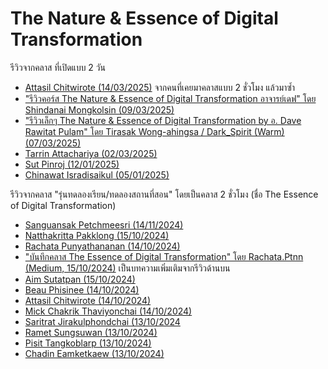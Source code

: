 # The Nature & Essence of Digital Transformation

รีวิวจากคลาส ที่เปิดแบบ 2 วัน

- [Attasil Chitwirote (14/03/2025)](https://www.facebook.com/Attasil/posts/pfbid02YhyE1eP9G2w2Rkd1CxT4S6xTLEb8UJrxzhVvvupgZgZCDzv7uncBAS1WazEHPSoDl) จากคนที่เคยมาคลาสแบบ 2 ชั่วโมง แล้วมาซ้ำ
- ["รีวิวคอร์ส The Nature & Essence of Digital Transformation อาจารย์เดฟ" โดย Shindanai Mongkolsin (09/03/2025)](https://medium.com/@sshindanai.m/รีวิวคอร์ส-the-nature-essence-of-digital-transformation-อาจารย์เดฟ-f3f196379d6c)
- ["รีวิวเล็กๆ The Nature & Essence of Digital Transformation by อ. Dave Rawitat Pulam" โดย Tirasak Wong-ahingsa / Dark_Spirit (Warm) (07/03/2025)](https://tirasakwongahingsa.medium.com/รีวิวเล็กๆ-the-nature-essence-of-digital-transformation-by-อ-dave-rawitat-pulam-3069b9feb0cb)
- [Tarrin Attachariya (02/03/2025)](https://www.facebook.com/tarrin.hao/posts/pfbid02qNN6Mm5QehvKSpL6coCRT3T8SmyFGK7B4CVR5htbZRgtxix7myCmuZbom5a5TAhbl)
- [Sut Pinroj (12/01/2025)](https://www.facebook.com/permalink.php?story_fbid=pfbid0ECqYNAoZh4CAKzrT3zZBQd8uzfANtbNrGziudfpx7dDhmtNZmJNbzeJkkDR3Y8qTl&id=100079578866377)
- [Chinawat Isradisaikul (05/01/2025)](https://www.facebook.com/chinissai/posts/pfbid0qKAdXhkf2qHWrDsKRPFcBobFvCip9tbkuj28TqnRj39JK2WcodoCcfx4L1BbQ68fl)

รีวิวจากคลาส "รุ่นทดลองเรียน/ทดลองสถานที่สอน" โดยเป็นคลาส 2 ชั่วโมง (ชื่อ The Essence of Digital Transformation)

- [Sanguansak Petchmeesri (14/11/2024)](https://www.facebook.com/share/p/fJ2jw6ycivWomQ2p/)
- [Natthakritta Pakklong (15/10/2024)](https://www.facebook.com/alice.q.worrall/posts/pfbid0UDeKLAmeENo3Wh41PKpDLQoSYe9V1uJgTJgXucTXLDkjMNHy6iHMJgrdGnnLXNCQl)
- [Rachata Punyathananan (14/10/2024)](https://www.facebook.com/JACKmd13/posts/pfbid036zWv33qwrbGhCkrewb3ifGhfKFhJtrYsgxLKyQcGnf1k1cYLn7821KdfMD79h3ehl)
- ["บันทึกคลาส The Essence of Digital Transformation" โดย Rachata.Ptnn (Medium, 15/10/2024)](https://medium.com/@rachata.ptnn/บันทึกการเรียนคลาส-the-essence-of-digital-transformation-6ce37dd2ed86) เป็นบทความเพิ่มเติมจากรีวิวด้านบน
- [Aim Sutatpan (15/10/2024)](https://www.facebook.com/sutatpan.vindubrahmanakula/posts/pfbid0JEcSGPXUB7cJ2zk3dMNkZGrxkTfBTcxj3fpWrggBcT6EVQiBs94Ced9mkiQt2httl)
- [Beau Phisinee (14/10/2024)](https://www.facebook.com/phisinees/posts/pfbid02Z1h53hnaazgX6SF67jEqw36GddkXWHSZMcmwcZFgAAZYoXVKMyhjVLwergBqJZWZl)
- [Attasil Chitwirote (14/10/2024)](https://www.facebook.com/Attasil/posts/pfbid0VaGvx6BNeuch3AxoCRfoqqJHUf5cG4fofTThxYG9hsM7XnoWGXj4BjdNNdhktveil)
- [Mick Chakrik Thaviyonchai (14/10/2024)](https://www.facebook.com/mick.t.ck/posts/pfbid0XLAhfwhzzAVaiuZQcDT7Q1ngg72e7g9qvJT64d3RgW2rPoWjEAj43BHbS1tAHiaTl)
- [Saritrat Jirakulphondchai (13/10/2024](https://www.facebook.com/Sikiryl/posts/pfbid0PvY39tDicswTAm7QcUXqJAC8XS6FMtYc4RQwMkTgUD7dZ4BdKGe9oxqsYs5sTFsbl)
- [Ramet Sungsuwan (13/10/2024)](https://www.facebook.com/DelPieroGB/posts/pfbid02FoBdVwtGLyz8e1R1jd3hd5WZz7Uqy69PRFma3Ho69rjUZrh6bjovPsZKLi3pCYS8l)
- [Pisit Tangkoblarp (13/10/2024)](https://www.facebook.com/0angelic0.mermaid/posts/pfbid03LS28gJqzAEWSzsdy6uuQxK74ZtdEgJH8q9cXUQt5FPJhi2BmyjxK75KBKCjdfAEl)
- [Chadin Eamketkaew (13/10/2024)](https://www.facebook.com/nicky9m/posts/pfbid02X7iYZcmXidSmqKtEERorRwxjSnYWnWbWPCHnqUdSeW5wX3ZXuiW4Lssv81sc2nPVl)